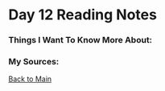 # Day 12 Reading Notes


### Things I Want To Know More About:


### My Sources:


[Back to Main](README.md)